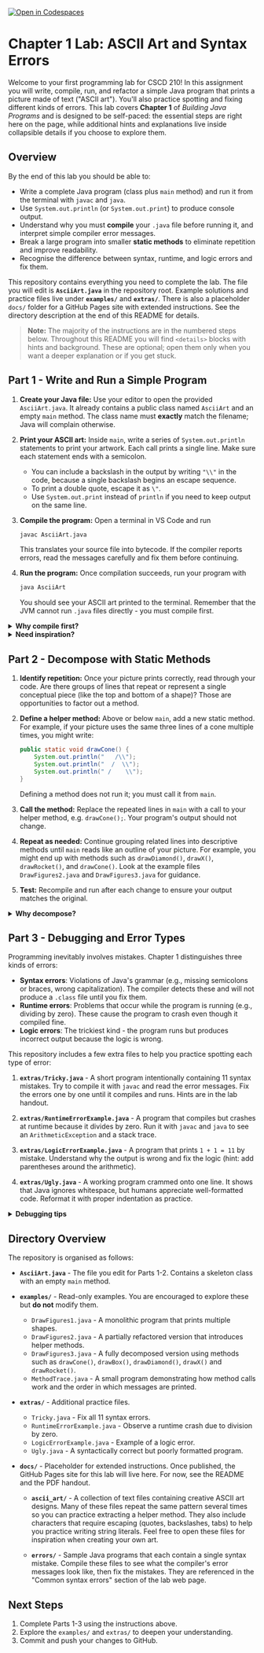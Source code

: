 [![Open in Codespaces](https://classroom.github.com/assets/launch-codespace-2972f46106e565e64193e422d61a12cf1da4916b45550586e14ef0a7c637dd04.svg)](https://classroom.github.com/open-in-codespaces?assignment_repo_id=20807212)
# Chapter 1 Lab: ASCII Art and Syntax Errors

Welcome to your first programming lab for CSCD 210!  In this assignment you will
write, compile, run, and refactor a simple Java program that prints a picture
made of text ("ASCII art").  You'll also practice spotting and fixing different
kinds of errors.  This lab covers **Chapter 1** of *Building Java Programs* and
is designed to be self-paced: the essential steps are right here on the page,
while additional hints and explanations live inside collapsible details if you
choose to explore them.

## Overview

By the end of this lab you should be able to:

- Write a complete Java program (class plus `main` method) and run it from the
  terminal with `javac` and `java`.
- Use `System.out.println` (or `System.out.print`) to produce console output.
- Understand why you must **compile** your `.java` file before running it, and
  interpret simple compiler error messages.
- Break a large program into smaller **static methods** to eliminate repetition
  and improve readability.
- Recognise the difference between syntax, runtime, and logic errors and fix
  them.

This repository contains everything you need to complete the lab.  The file you
will edit is **`AsciiArt.java`** in the repository root.  Example solutions and
practice files live under **`examples/`** and **`extras/`**.  There is also a
placeholder `docs/` folder for a GitHub Pages site with extended instructions.
See the directory description at the end of this README for details.

> **Note:** The majority of the instructions are in the numbered steps below.
> Throughout this README you will find `<details>` blocks with hints and
> background.  These are optional; open them only when you want a deeper
> explanation or if you get stuck.

## Part 1 - Write and Run a Simple Program

1. **Create your Java file:** Use your editor to open the provided
   `AsciiArt.java`.  It already contains a public class named `AsciiArt`
   and an empty `main` method.  The class name must **exactly** match the
   filename; Java will complain otherwise.

2. **Print your ASCII art:** Inside `main`, write a series of
   `System.out.println` statements to print your artwork.  Each call prints a
   single line.  Make sure each statement ends with a semicolon.

   - You can include a backslash in the output by writing `"\\"` in the code,
     because a single backslash begins an escape sequence.
   - To print a double quote, escape it as `\"`.
   - Use `System.out.print` instead of `println` if you need to keep output on
     the same line.

3. **Compile the program:** Open a terminal in VS Code and run  
   ```bash
   javac AsciiArt.java
   ```
   This translates your source file into bytecode.  If the compiler
   reports errors, read the messages carefully and fix them before continuing.

4. **Run the program:** Once compilation succeeds, run your program with  
   ```bash
   java AsciiArt
   ```
   You should see your ASCII art printed to the terminal.  Remember that the
   JVM cannot run `.java` files directly - you must compile first.

<details>
<summary><strong>Why compile first?</strong></summary>
<p>
The <code>javac</code> command checks your program for <em>syntax errors</em>
(missing semicolons, unmatched braces, misspelled keywords, etc.) and produces
a <code>.class</code> file containing <em>bytecode</em>.  The <code>java</code>
command runs that bytecode on the Java Virtual Machine.  If you try to run the
source file without compiling, the JVM will complain that it cannot find the
class.  This two-step process makes Java programs
portable and helps catch mistakes early.
</p>
</details>

<details>
<summary><strong>Need inspiration?</strong></summary>
<p>
If you're not sure what to draw, take a look in the <code>examples/</code>
folder.  The file <code>DrawFigures1.java</code> prints a diamond, an X, and a
rocket all in one method.  Feel free to run it with
<code>javac DrawFigures1.java && java DrawFigures1</code> for ideas.  Just don't
copy it into your own file - use it as inspiration to create something unique.
</p>
</details>

## Part 2 - Decompose with Static Methods

1. **Identify repetition:** Once your picture prints correctly, read through
   your code.  Are there groups of lines that repeat or represent a single
   conceptual piece (like the top and bottom of a shape)?  Those are
   opportunities to factor out a method.

2. **Define a helper method:** Above or below `main`, add a new static method.
   For example, if your picture uses the same three lines of a cone multiple
   times, you might write:
   ```java
   public static void drawCone() {
       System.out.println("   /\\");
       System.out.println("  /  \\");
       System.out.println(" /    \\");
   }
   ```
   Defining a method does not run it; you must call it from `main`.

3. **Call the method:** Replace the repeated lines in `main` with a call to your
   helper method, e.g. `drawCone();`.  Your program's output should not change.

4. **Repeat as needed:** Continue grouping related lines into descriptive
   methods until `main` reads like an outline of your picture.  For example,
   you might end up with methods such as `drawDiamond()`, `drawX()`,
   `drawRocket()`, and `drawCone()`.  Look at the
   example files `DrawFigures2.java` and `DrawFigures3.java` for guidance.

5. **Test:** Recompile and run after each change to ensure your output matches
   the original.

<details>
<summary><strong>Why decompose?</strong></summary>
<p>
Breaking a big method into smaller helpers has many benefits: it makes the code
easier to read and maintain, eliminates duplicated text, and enables reuse.
Suppose you print a cone shape four times; with a helper method you define the
cone once and call it four times.  If you decide to
change the cone, you edit one method instead of four spots.  A decomposed
program also shows at a glance what it does - e.g., <code>drawDiamond();</code>,
<code>drawX();</code>, <code>drawRocket();</code> - without distracting details.
</p>
</details>

## Part 3 - Debugging and Error Types

Programming inevitably involves mistakes.  Chapter 1 distinguishes three kinds
of errors:

- **Syntax errors**: Violations of Java's grammar (e.g., missing semicolons or
  braces, wrong capitalization).  The compiler detects these and will not
  produce a `.class` file until you fix them.
- **Runtime errors**: Problems that occur while the program is running (e.g.,
  dividing by zero).  These cause the program to crash even though it compiled
  fine.
- **Logic errors**: The trickiest kind - the program runs but produces
  incorrect output because the logic is wrong.

This repository includes a few extra files to help you practice spotting each
type of error:

1. **`extras/Tricky.java`** - A short program intentionally containing 11 syntax
   mistakes.  Try to compile it with `javac` and read the error messages.
   Fix the errors one by one until it compiles and runs.  Hints are in the lab
   handout.

2. **`extras/RuntimeErrorExample.java`** - A program that compiles but crashes
   at runtime because it divides by zero.  Run it with `javac` and `java` to
   see an `ArithmeticException` and a stack trace.

3. **`extras/LogicErrorExample.java`** - A program that prints `1 + 1 = 11` by
   mistake.  Understand why the output is wrong and fix the logic (hint: add
   parentheses around the arithmetic).

4. **`extras/Ugly.java`** - A working program crammed onto one line.  It shows
   that Java ignores whitespace, but humans appreciate well-formatted code.
   Reformat it with proper indentation as practice.

<details>
<summary><strong>Debugging tips</strong></summary>
<p>
When you encounter an error, start by reading the first compiler or runtime
message - subsequent errors are often cascades caused by that first issue.  Fix
problems from the top of the file downward.  For logic errors, use print
statements to trace variable values or walk through the code mentally to see
where the behavior diverges from your intent.
</p>
</details>

## Directory Overview

The repository is organised as follows:

- **`AsciiArt.java`** - The file you edit for Parts 1-2.  Contains a skeleton
  class with an empty `main` method.
- **`examples/`** - Read-only examples.  You are encouraged to explore these but
  **do not** modify them.
  - `DrawFigures1.java` - A monolithic program that prints multiple shapes.
  - `DrawFigures2.java` - A partially refactored version that introduces helper
    methods.
  - `DrawFigures3.java` - A fully decomposed version using methods such as
    `drawCone()`, `drawBox()`, `drawDiamond()`, `drawX()` and `drawRocket()`.
  - `MethodTrace.java` - A small program demonstrating how method calls work
    and the order in which messages are printed.
- **`extras/`** - Additional practice files.
  - `Tricky.java` - Fix all 11 syntax errors.
  - `RuntimeErrorExample.java` - Observe a runtime crash due to division by zero.
  - `LogicErrorExample.java` - Example of a logic error.
  - `Ugly.java` - A syntactically correct but poorly formatted program.
- **`docs/`** - Placeholder for extended instructions.  Once published, the
  GitHub Pages site for this lab will live here.  For now, see the README and
  the PDF handout.

  - **`ascii_art/`** - A collection of text files containing creative ASCII
    art designs.  Many of these files repeat the same pattern several times
    so you can practice extracting a helper method.  They also include
    characters that require escaping (quotes, backslashes, tabs) to help you
    practice writing string literals.  Feel free to open these files for
    inspiration when creating your own art.

  - **`errors/`** - Sample Java programs that each contain a single syntax
    mistake.  Compile these files to see what the compiler's error
    messages look like, then fix the mistakes.  They are referenced in
    the "Common syntax errors" section of the lab web page.

## Next Steps

1. Complete Parts 1-3 using the instructions above.
2. Explore the `examples/` and `extras/` to deepen your understanding.
3. Commit and push your changes to GitHub.